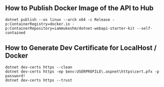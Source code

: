 ## How to Publish Docker Image of the API to Hub

`dotnet publish --os linux --arch x64 -c Release -p:ContainerRegistry=docker.io -p:ContainerRepository=iammukeshm/dotnet-webapi-starter-kit --self-contained`

## How to Generate Dev Certificate for LocalHost / Docker

```
dotnet dev-certs https --clean
dotnet dev-certs https -ep $env:USERPROFILE\.aspnet\https\cert.pfx -p password!
dotnet dev-certs https --trust
```